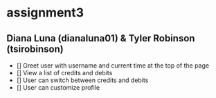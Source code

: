 # assignment3
## Diana Luna (dianaluna01) & Tyler Robinson (tsirobinson)

- [] Greet user with username and current time at the top of the page
- [] View a list of credits and debits
- [] User can switch between credits and debits
- [] User can customize profile
